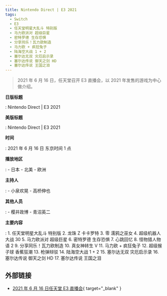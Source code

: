 ```yaml
---
title: Nintendo Direct | E3 2021
tags:
  - Switch
  - E3
  - 任天堂明星大乱斗 特别版
  - 马力欧派对 超级巨星
  - 密特罗德 生存恐惧
  - 分享同乐！瓦力欧制造
  - 马力欧 + 疯狂兔子
  - 陆海空大战 1 + 2
  - 塞尔达无双 灾厄启示录
  - 塞尔达传说 御天之剑 HD
  - 塞尔达传说 王国之泪
---
```


> 2021 年 6 月 16 日，任天堂召开 E3 直播会，以 2021 年发售的游戏为中心做介绍。

**日版标题**

:   Nintendo Direct | E3 2021

**美版标题**

:   Nintendo Direct | E3 2021

**时间**

:   2021 年 6 月 16 日 东京时间 1 点

**播放地区**

:   - 日本
    - 北美
    - 欧洲

**主持人**

:   - 小泉欢晃
    - 高桥伸也

**其他人员**

:   - 樱井政博
    - 青沼英二

**主要内容**

:   1. 任天堂明星大乱斗 特别版
    2. 龙珠 Z 卡卡罗特
    3. 零 濡鸦之巫女
    4. 超级机器人大战 30
    5. 马力欧派对 超级巨星
    6. 密特罗德 生存恐惧
    7. 心跳回忆
    8. 怪物猎人物语 2
    9. 分享同乐！瓦力欧制造
    10. 真女神转生 V
    11. 马力欧 + 疯狂兔子
    12. 超级猴子球 香蕉狂潮
    13. 枪弹辩驳
    14. 陆海空大战 1 + 2
    15. 塞尔达无双 灾厄启示录
    16. 塞尔达传说 御天之剑 HD
    17. 塞尔达传说 王国之泪

## 外部链接

- [2021 年 6 月 16 日任天堂 E3 直播会](https://www.bilibili.com/video/BV17o4y1k7Rs/){ target="_blank" }
